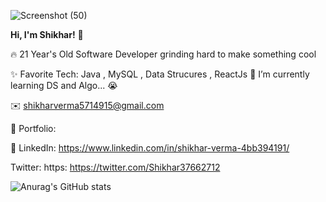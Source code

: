 ![Screenshot (50)](https://user-images.githubusercontent.com/76266033/124806988-ec655480-df7a-11eb-8121-e9437108988b.png)

**Hi, I'm Shikhar!** 👋

🔥 21 Year's Old Software Developer grinding hard to make something cool

✨ Favorite Tech: Java , MySQL , Data Strucures , ReactJs
📓 I’m currently learning DS and Algo... 😭

✉️ shikharverma5714915@gmail.com

🎨 Portfolio:

💼 LinkedIn: https://www.linkedin.com/in/shikhar-verma-4bb394191/

Twitter: https: https://twitter.com/Shikhar37662712

![Anurag's GitHub stats](https://github-readme-stats.vercel.app/api?username=anuraghazra&show_icons=true&theme=radical)
